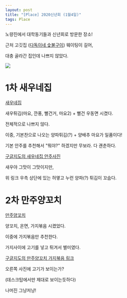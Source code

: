 ```yaml
---
layout: post
title: "[Place] 2020신년회 (1월4일)"
tags: Place
---
```


노량진에서 대학동기들과 신년회로 방문한 장소!

근처 고깃집 ([다독이네 숯불구이](https://www.google.com/maps/place/%EB%8B%A4%EB%8F%85%EC%9D%B4%EB%84%A4%EC%88%AF%EB%B6%88%EA%B5%AC%EC%9D%B4/@37.5129241,126.9377834,17z/data=!4m12!1m6!3m5!1s0x357c9f6be08568ff:0x7d22298620555320!2z64uk64-F7J2064Sk7Iiv67aI6rWs7J20!8m2!3d37.5129241!4d126.9377834!3m4!1s0x357c9f6be08568ff:0x7d22298620555320!8m2!3d37.5129241!4d126.9377834?hl=ko)) 웨이팅이 길어,

대충 골라간 집인데 나쁘지 않았다.

![](https://cdn.pixabay.com/photo/2019/12/25/16/49/happy-new-year-4718894_1280.png)


# 1차 새우네집

[새우네집](https://www.google.com/maps/place/%EC%83%88%EC%9A%B0%EB%84%A4%EC%A7%91/@37.5125316,126.9326942,17.25z/data=!4m5!3m4!1s0x357c9f6c878756cf:0x97978e96c6419265!8m2!3d37.5123434!4d126.9353141?hl=ko)

새우튀김(마요, 깐풍, 뻘건거, 마요2) + 뻘건 우동면 시켰다.

전체적으로 나쁘지 않다.

이중, 기본찬으로 나오는 양파튀김(?) + 양배추 마요가 일품이다!

기본 안주를 추천해서 "뭐야?" 하겠지만 무보라. 다 괜춘하다.

[구글지도의 새우네집 안주사진](https://www.google.com/maps/place/%EC%83%88%EC%9A%B0%EB%84%A4%EC%A7%91/@37.5123434,126.9353141,3a,75y,90t/data=!3m8!1e2!3m6!1sAF1QipPlu-Eqih7c_PHtD8OnVQ2FQDORHnmSvpsbDYJ7!2e10!3e12!6shttps:%2F%2Flh5.googleusercontent.com%2Fp%2FAF1QipPlu-Eqih7c_PHtD8OnVQ2FQDORHnmSvpsbDYJ7%3Dw203-h114-k-no!7i2560!8i1440!4m5!3m4!1s0x357c9f6c878756cf:0x97978e96c6419265!8m2!3d37.5123434!4d126.9353141?hl=ko)

새우야 그맛이 그맛이지만,

위 링크 우측 상단에 있는 허옇고 누런 양파(?) 튀김이 꼬숩다.


# 2차 만주양꼬치

[만주양꼬치](https://www.google.com/maps/place/%EB%A7%8C%EC%A3%BC%EA%BC%AC%EC%B9%98%EA%B5%AC%EC%9D%B4%EC%A7%91/@37.5125315,126.930142,16z/data=!4m8!1m2!2m1!1z66eM7KO87JaR6rys7LmY!3m4!1s0x357c9f69484b53a1:0x52a3152d91dc080c!8m2!3d37.5105048!4d126.939939?hl=ko)

양꼬치, 온면, 가지볶음 시켰었다.

이중에 가지볶음만 추천한다.

가지사이에 고기를 넣고 튀겨서 별미였다.

[구글지도의 만주양꼬치 가지볶음 링크](https://www.google.com/maps/place/%EB%A7%8C%EC%A3%BC%EA%BC%AC%EC%B9%98%EA%B5%AC%EC%9D%B4%EC%A7%91/@37.5105048,126.939939,3a,75y,90t/data=!3m8!1e2!3m6!1sAF1QipMi7jsXHppIIvBD4TfPpTNaR1KsYVEJznptqcPr!2e10!3e12!6shttps:%2F%2Flh5.googleusercontent.com%2Fp%2FAF1QipMi7jsXHppIIvBD4TfPpTNaR1KsYVEJznptqcPr%3Dw203-h270-k-no!7i1536!8i2048!4m8!1m2!2m1!1z66eM7KO87JaR6rys7LmY!3m4!1s0x357c9f69484b53a1:0x52a3152d91dc080c!8m2!3d37.5105048!4d126.939939?hl=ko)

오른쪽 사진에 고기가 보이는가?

(데스크탑에서만 제대로 보이는듯하다)

나머진 그냥저냥!


